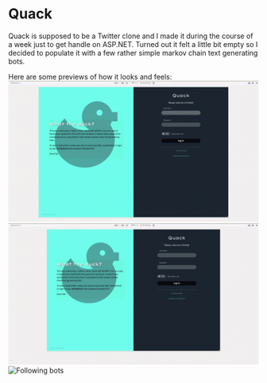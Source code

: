 # Quack
Quack is supposed to be a Twitter clone and I made it during the course of a week just to get handle on ASP.NET.
Turned out it felt a little bit empty so I decided to populate it with a few rather simple markov chain text generating bots.

Here are some previews of how it looks and feels:
![Basic preview](prev1.gif)
![I am no near frontend ninja but tried to make it responsive](prev3.gif)
![Following bots](prev2.gif)
